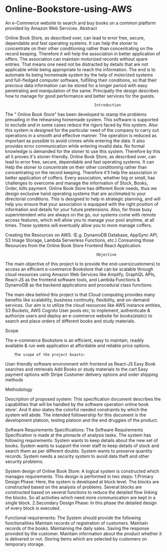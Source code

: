 # Online-Bookstore-using-AWS
An e-Commerce website to search and buy books on a common platform provided by Amazon Web Services.
Abstract


Online Book Store, as described over, can lead to error free, secure, dependable and fast operating systems. It can help the stoner to concentrate on their other conditioning rather than concentrating on the record keeping. Therefore it will help the association in better application of offers. The association can maintain motorized records without spare entries. That means one need not be distracted by details that are not applicable while being appropriate to reach the information. The end is to automate its being homemade system by the help of motorized systems and full-fledged computer software, fulfilling their conditions, so that their precious data information can be stored for a longer period with easy penetrating and manipulation of the same. Principally the design describes how to manage for good performance and better services for the guests.


                                            Introduction

The " Online Book Store" has been developed to stamp the problems prevailing in the rehearsing homemade system. This software is supported to exclude and in some cases reduce the rigors faced by this system. Also this system is designed for the particular need of the company to carry out operations in a smooth and effective manner. The operation is reduced as important as possible to avoid crimes while entering the data. It also provides error communication while entering invalid data. No formal knowledge is demanded for the stoner to use this system. Therefore by this all it proves it's stoner-friendly. Online Book Store, as described over, can lead to error free, secure, dependable and fast operating systems. It can Help the stoner to concentrate on their other conditioning rather than concentrating on the record keeping. Therefore it'll help the association in better application of coffers.
Every association, whether big or small, has challenges to overcome and manage the information of Stock, Books, Order, bills payment. Online Book Store has different Book needs, thus we design exclusive hand operating systems that are acclimated to your directorial conditions.
This is designed to help in strategic planning, and will help you ensure that your association is equipped with the right position of information and details for your future pretensions. Also, for those busy superintendent who are always on the go, our systems come with remote access features, which will allow you to manage your pool anytime, at all times. These systems will eventually allow you to more manage coffers.

Creating the Resources on AWS. (E.g. DynamoDB Database, AppSync API, S3 Image Storage, Lambda Serverless Functions, etc.)
Consuming those Resources from the Online Book Store Frontend React Application.





                                             Objective


The main objective of this project is to provide the end-users(customers) to access an efficient e-commerce Bookstore that can be scalable through cloud resources using Amazon Web Services like Amplify, GraphQL APIs, React-JS as the frontend software tools, and Lambda Functions & DynamoDB as the backend applications and procedural class functions.

The main idea behind this project is that Cloud computing provides many benefits like scalability, business continuity, flexibility, and on-demand services. Our aim is to utilize the cloud resources like AWS instance entities, S3 Buckets, AWS Cognito User pools etc; to implement, authenticate & authorize users and deploy an e-commerce website for books(static) to search and place orders of different books and study materials.





Scope

The e-commerce Bookstore is an efficient, easy to maintain, readily available & run web application at affordable and reliable price options. 

        The scope of the project boasts:
User-friendly software environment with frontend as React-JS
Easy Book searches and retrievals
Add Books or study materials to the cart
Easy payment options with Stripe
Customer delivery options and order shipping methods


 Methodology

 Description of proposed system: 
This specification document describes the capabilities that will be handled by the software operation online book store'. And It also states the colorful needed constraints by which the system will abide. The intended followership for this document is the development platoon, testing platoon and the end druggies of the product. 

Software Requirements Specifications: 
The Software Requirements Specification is made at the pinnacle of analysis tasks. The system has following requirements: 
 System wants to keep details about the new set of books.
 System wants to support the inner staff to keep details of stock and search them as per different doubts. 
 System wants to preserve quantity records. 
 System needs a security system to avoid data theft and other security problems. 

System design of Online Book Store: 
A logical system is constructed which manages requirements. This design is performed in two steps: 1.Primary Design Phase: Here, the system is developed at block level. The blocks are constructed based on the analysis of problems. Several blocks are constructed based on several functions to reduce the detailed flow linking the blocks. So all activities which need more communication are kept in a single block. 2.Secondary Design Phase: In this phase the detailed design of every block is executed. 





Functional requirements: 
       The System should provide the following functionalities
Maintain records of registration of customers. 
Maintain records of the books. 
Maintaining the daily sales. 
Saving the response provided by the customer. 
Maintain information about the product whether it is delivered or not. 
Storing items which are selected by customers on temporary storage. 
